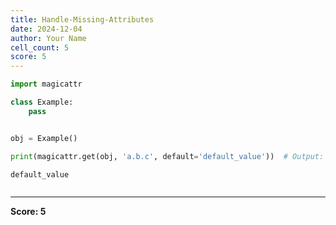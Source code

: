 ```yaml
---
title: Handle-Missing-Attributes
date: 2024-12-04
author: Your Name
cell_count: 5
score: 5
---
```


```python
import magicattr

```


```python
class Example:
    pass
```


```python

obj = Example()

```


```python
print(magicattr.get(obj, 'a.b.c', default='default_value'))  # Output: 'default_value'
```

    default_value



```python

```


---
**Score: 5**

